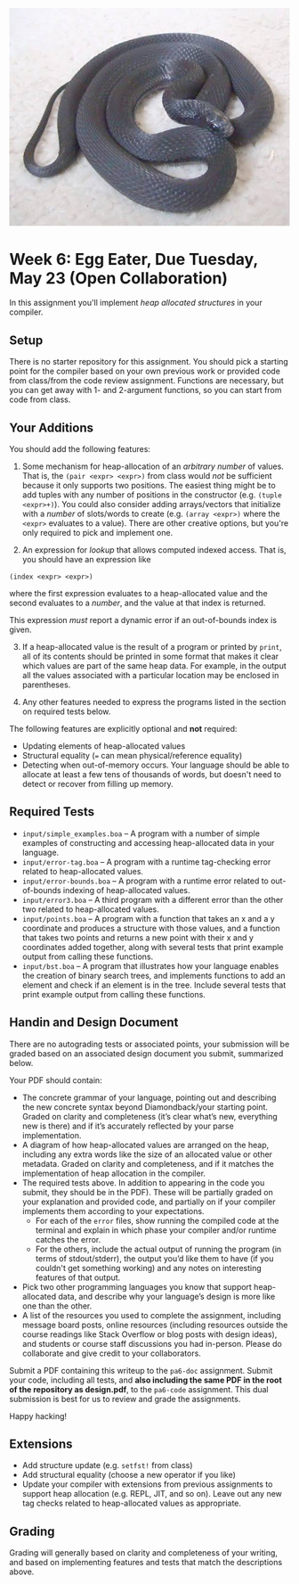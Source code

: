 ![egg-eater](./egg-eater.jpg)

# Week 6: Egg Eater, Due Tuesday, May 23 (Open Collaboration)

In this assignment you'll implement _heap allocated structures_ in your
compiler.

## Setup

There is no starter repository for this assignment. You should pick a starting
point for the compiler based on your own previous work or provided code from
class/from the code review assignment. Functions are necessary, but you can get
away with 1- and 2-argument functions, so you can start from code from class.

## Your Additions

You should add the following features:

1. Some mechanism for heap-allocation of an _arbitrary number_ of values. That
is, the `(pair <expr> <expr>)` from class would _not_ be sufficient because it
only supports two positions. The easiest thing might be to add tuples with any
number of positions in the constructor (e.g. `(tuple <expr>+)`). You could also
consider adding arrays/vectors that initialize with a _number_ of slots/words
to create (e.g. `(array <expr>)` where the `<expr>` evaluates to a value).
There are other creative options, but you're only required to pick and
implement one.

2. An expression for _lookup_ that allows computed indexed access. That is, you
should have an expression like

  ```
  (index <expr> <expr>)
  ```

  where the first expression evaluates to a heap-allocated value and the second
  evaluates to a _number_, and the value at that index is returned.

  This expression _must_ report a dynamic error if an out-of-bounds index is
  given.

3. If a heap-allocated value is the result of a program or printed by `print`,
all of its contents should be printed in some format that makes it clear which
values are part of the same heap data. For example, in the output all the
values associated with a particular location may be enclosed in parentheses.

4. Any other features needed to express the programs listed in the section on
required tests below.

The following features are explicitly optional and **not** required:

- Updating elements of heap-allocated values
- Structural equality (`=` can mean physical/reference equality)
- Detecting when out-of-memory occurs. Your language should be able to allocate
  at least a few tens of thousands of words, but doesn't need to detect or
  recover from filling up memory.

## Required Tests

- `input/simple_examples.boa` – A program with a number of simple examples of
  constructing and accessing heap-allocated data in your language.
- `input/error-tag.boa` – A program with a runtime tag-checking error related
  to heap-allocated values.
- `input/error-bounds.boa` – A  program with a runtime error related to
  out-of-bounds indexing of heap-allocated values.
- `input/error3.boa` – A third program with a different error than the other
  two related to heap-allocated values.
- `input/points.boa` – A program with a function that takes an x and a y
  coordinate and produces a structure with those values, and a function that
  takes two points and returns a new point with their x and y coordinates added
  together, along with several tests that print example output from calling
  these functions.
- `input/bst.boa` – A program that illustrates how your language enables the
  creation of binary search trees, and implements functions to add an element
  and check if an element is in the tree. Include several tests that print
  example output from calling these functions.


## Handin and Design Document

There are no autograding tests or associated points, your submission will be
graded based on an associated design document you submit, summarized below.

Your PDF should contain:

- The concrete grammar of your language, pointing out and describing the new
  concrete syntax beyond Diamondback/your starting point.  Graded on clarity
  and completeness (it’s clear what’s new, everything new is there) and if
  it’s accurately reflected by your parse implementation.
- A diagram of how heap-allocated values are arranged on the heap, including
  any extra words like the size of an allocated value or other metadata. Graded
  on clarity and completeness, and if it matches the implementation of heap
  allocation in the compiler.
- The required tests above. In addition to appearing in the code you submit,
  they should be in the PDF). These will be partially graded on your
  explanation and provided code, and partially on if your compiler implements
  them according to your expectations.
  - For each of the `error` files, show running the compiled code at the
    terminal and explain in which phase your compiler and/or runtime catches
    the error.
  - For the others, include the actual output of running the program (in terms
    of stdout/stderr), the output you’d like them to have (if you couldn't get
    something working) and any notes on interesting features of that output.
- Pick two other programming languages you know that support heap-allocated
  data, and describe why your language’s design is more like one than the
  other.
- A list of the resources you used to complete the assignment, including
  message board posts, online resources (including resources outside the course
  readings like Stack Overflow or blog posts with design ideas), and students
  or course staff discussions you had in-person. Please do collaborate and give
  credit to your collaborators.

Submit a PDF containing this writeup to the `pa6-doc` assignment. Submit your
code, including all tests, and **also including the same PDF in the root of the
repository as design.pdf**, to the `pa6-code` assignment. This dual submission
is best for us to review and grade the assignments.

Happy hacking!

## Extensions

- Add structure update (e.g. `setfst!` from class)
- Add structural equality (choose a new operator if you like)
- Update your compiler with extensions from previous assignments to support
  heap allocation (e.g. REPL, JIT, and so on). Leave out any new tag checks
  related to heap-allocated values as appropriate.

## Grading

Grading will generally based on clarity and completeness of your writing, and
based on implementing features and tests that match the descriptions above.

